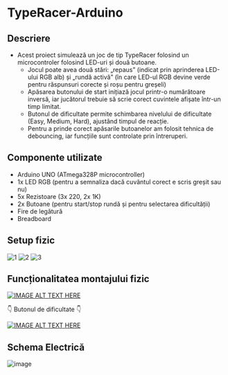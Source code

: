 # TypeRacer-Arduino
## Descriere
* Acest proiect simulează un joc de tip TypeRacer folosind un microcontroler folosind LED-uri și două butoane.
	* Jocul poate avea două stări: „repaus” (indicat prin aprinderea LED-ului RGB alb) și „rundă activă” (în care LED-ul RGB devine verde pentru răspunsuri corecte și roșu pentru greșeli)
	* Apăsarea butonului de start inițiază jocul printr-o numărătoare inversă, iar jucătorul trebuie să scrie corect cuvintele afișate într-un timp limitat.
	* Butonul de dificultate permite schimbarea nivelului de dificultate (Easy, Medium, Hard), ajustând timpul de reacție.
  * Pentru a prinde corect apăsarile butoanelor am folosit tehnica de debouncing, iar funcțiile sunt controlate prin întreruperi.
## Componente utilizate
* Arduino UNO (ATmega328P microcontroller)
* 1x LED RGB (pentru a semnaliza dacă cuvântul corect e scris greșit sau nu)
* 5x Rezistoare (3x 220, 2x 1K)
* 2x Butoane (pentru start/stop rundă și pentru selectarea dificultății)
* Fire de legătură
* Breadboard
## Setup fizic
![1](https://github.com/user-attachments/assets/a59055c5-1766-44f8-a6f4-aa5431425ca3)
![2](https://github.com/user-attachments/assets/b4074801-5632-4741-b001-bdb3af549905)
![3](https://github.com/user-attachments/assets/6ac24f06-8287-4834-b84d-b58d6374be8c)
## Funcționalitatea montajului fizic
[![IMAGE ALT TEXT HERE](https://img.youtube.com/vi/M8gUaeYEaQs/0.jpg)](https://www.youtube.com/watch?v=M8gUaeYEaQs)

:point_down:       Butonul de dificultate    :point_down:

[![IMAGE ALT TEXT HERE](https://img.youtube.com/vi/fwuriFjDXCg/0.jpg)](https://www.youtube.com/watch?v=fwuriFjDXCg)
## Schema Electrică
![image](https://github.com/user-attachments/assets/f3395b92-b543-4d00-a230-51e12ddc6801)
